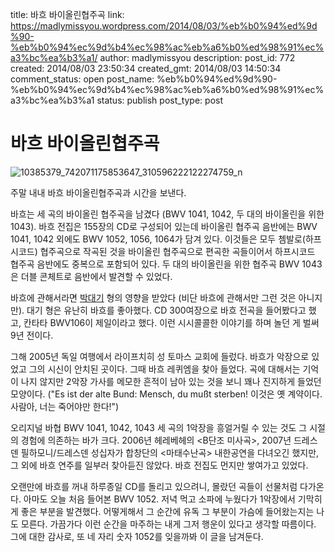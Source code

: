 title: 바흐 바이올린협주곡
link: https://madlymissyou.wordpress.com/2014/08/03/%eb%b0%94%ed%9d%90-%eb%b0%94%ec%9d%b4%ec%98%ac%eb%a6%b0%ed%98%91%ec%a3%bc%ea%b3%a1/
author: madlymissyou
description: 
post_id: 772
created: 2014/08/03 23:50:34
created_gmt: 2014/08/03 14:50:34
comment_status: open
post_name: %eb%b0%94%ed%9d%90-%eb%b0%94%ec%9d%b4%ec%98%ac%eb%a6%b0%ed%98%91%ec%a3%bc%ea%b3%a1
status: publish
post_type: post

# 바흐 바이올린협주곡

![10385379_742071175853647_310596222122274759_n](https://madlymissyou.files.wordpress.com/2014/08/10385379_742071175853647_310596222122274759_n.jpg?w=600)

주말 내내 바흐 바이올린협주곡과 시간을 보낸다.

바흐는 세 곡의 바이올린 협주곡을 남겼다 (BWV 1041, 1042, 두 대의 바이올린을 위한 1043). 바흐 전집은 155장의 CD로 구성되어 있는데 바이올린 협주곡 음반에는 BWV 1041, 1042 외에도 BWV 1052, 1056, 1064가 담겨 있다. 이것들은 모두 쳄발로(하프시코드) 협주곡으로 작곡된 것을 바이올린 협주곡으로 편곡한 곡들이어서 하프시코드 협주곡 음반에도 중복으로 포함되어 있다. 두 대의 바이올린을 위한 협주곡 BWV 1043은 더블 콘체트로 음반에서 발견할 수 있었다.

바흐에 관해서라면 [박대기](https://www.facebook.com/daegi.park) 형의 영향을 받았다 (비단 바흐에 관해서만 그런 것은 아니지만). 대기 형은 유난히 바흐를 좋아했다. CD 300여장으로 바흐 전곡을 들어봤다고 했고, 칸타타 BWV106이 제일이라고 했다. 이런 시시콜콜한 이야기를 하며 놀던 게 벌써 9년 전이다.

그해 2005년 독일 여행에서 라이프치히 성 토마스 교회에 들렀다. 바흐가 악장으로 있었고 그의 시신이 안치된 곳이다. 그때 바흐 레퀴엠을 찾아 들었다. 곡에 대해서는 기억이 나지 않지만 2악장 가사를 메모한 흔적이 남아 있는 것을 보니 꽤나 진지하게 들었던 모양이다. ("Es ist der alte Bund: Mensch, du mußt sterben! 이것은 옛 계약이다. 사람아, 너는 죽어야만 한다!")

오리지널 바협 BWV 1041, 1042, 1043 세 곡의 1악장을 흥얼거릴 수 있는 것도 그 시절의 경험에 의존하는 바가 크다. 2006년 헤레베헤의 <B단조 미사곡>, 2007년 드레스덴 필하모니/드레스덴 성십자가 합창단의 <마태수난곡> 내한공연을 다녀오긴 했지만, 그 외에 바흐 연주를 일부러 찾아듣진 않았다. 바흐 전집도 먼지만 쌓여가고 있었다.

오랜만에 바흐를 꺼내 하루종일 CD를 돌리고 있으려니, 몰랐던 곡들이 선물처럼 다가온다. 아마도 오늘 처음 들어본 BWV 1052. 저녁 먹고 소파에 누웠다가 1악장에서 기막히게 좋은 부분을 발견했다. 어떻게해서 그 순간에 유독 그 부분이 가슴에 들어왔는지는 나도 모른다. 가끔가다 이런 순간을 마주하는 내게 그저 행운이 있다고 생각할 따름이다. 그에 대한 감사로, 또 네 자리 숫자 1052를 잊을까봐 이 글을 남겨둔다.
